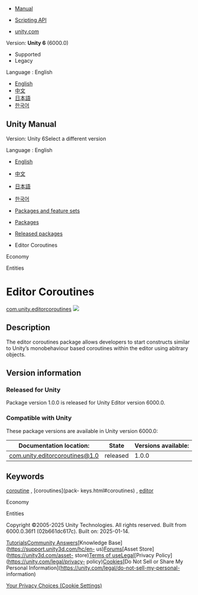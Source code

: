 [](https://docs.unity3d.com)

  * [Manual](../Manual/index.html)
  * [Scripting API](../ScriptReference/index.html)

  * [unity.com](https://unity.com/)

Version: **Unity 6** (6000.0)

  * Supported
  * Legacy

Language : English

  * [English](/Manual/com.unity.editorcoroutines.html)
  * [中文](/cn/current/Manual/com.unity.editorcoroutines.html)
  * [日本語](/ja/current/Manual/com.unity.editorcoroutines.html)
  * [한국어](/kr/current/Manual/com.unity.editorcoroutines.html)

[](https://docs.unity3d.com)

## Unity Manual

Version: Unity 6Select a different version

Language : English

  * [English](/Manual/com.unity.editorcoroutines.html)
  * [中文](/cn/current/Manual/com.unity.editorcoroutines.html)
  * [日本語](/ja/current/Manual/com.unity.editorcoroutines.html)
  * [한국어](/kr/current/Manual/com.unity.editorcoroutines.html)

  * [Packages and feature sets](PackagesList.html)
  * [Packages](Packages-all.html)
  * [Released packages](pack-safe.html)
  * Editor Coroutines 

[](com.unity.services.economy.html)

Economy

[](com.unity.entities.html)

Entities

# Editor Coroutines

[com.unity.editorcoroutines](https://docs.unity3d.com/Packages/com.unity.editorcoroutines@1.0/manual/index.html)
![](../uploads/Main/iconRel.png)

## Description

The editor coroutines package allows developers to start constructs similar to
Unity’s monobehaviour based coroutines within the editor using abitrary
objects.

## Version information

### Released for Unity

Package version 1.0.0 is released for Unity Editor version 6000.0.

### Compatible with Unity

These package versions are available in Unity version 6000.0:

**Documentation location:** | **State** | **Versions available:**  
---|---|---  
[com.unity.editorcoroutines@1.0](https://docs.unity3d.com/Packages/com.unity.editorcoroutines@1.0/manual/index.html) | released | 1.0.0  
  
## Keywords

[coroutine](pack-keys.html#coroutine) , [coroutines](pack-
keys.html#coroutines) , [editor](pack-keys.html#editor)

[](com.unity.services.economy.html)

Economy

[](com.unity.entities.html)

Entities

Copyright ©2005-2025 Unity Technologies. All rights reserved. Built from
6000.0.36f1 (02b661dc617c). Built on: 2025-01-14.

[Tutorials](https://learn.unity.com/)[Community
Answers](https://answers.unity3d.com)[Knowledge
Base](https://support.unity3d.com/hc/en-
us)[Forums](https://forum.unity3d.com)[Asset Store](https://unity3d.com/asset-
store)[Terms of
use](https://docs.unity3d.com/Manual/TermsOfUse.html)[Legal](https://unity.com/legal)[Privacy
Policy](https://unity.com/legal/privacy-
policy)[Cookies](https://unity.com/legal/cookie-policy)[Do Not Sell or Share
My Personal Information](https://unity.com/legal/do-not-sell-my-personal-
information)

[Your Privacy Choices (Cookie Settings)](javascript:void\(0\);)

